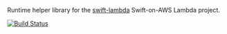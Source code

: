 Runtime helper library for the [swift-lambda][swift-lambda] Swift-on-AWS Lambda project.

[swift-lambda]: https://github.com/awswift/swift-lambda/

[![Build Status](https://jenkins.awswift.ge.cx/buildStatus/icon?job=awswift/swift-lambda-runtime/master)](https://jenkins.awswift.ge.cx/job/awswift/job/swift-lambda-runtime/job/master/)
